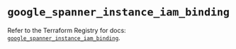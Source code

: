 # `google_spanner_instance_iam_binding`

Refer to the Terraform Registry for docs: [`google_spanner_instance_iam_binding`](https://registry.terraform.io/providers/hashicorp/google-beta/6.14.1/docs/resources/google_spanner_instance_iam_binding).
